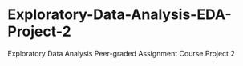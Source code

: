 # Exploratory-Data-Analysis-EDA-Project-2
Exploratory Data Analysis Peer-graded Assignment Course Project 2
